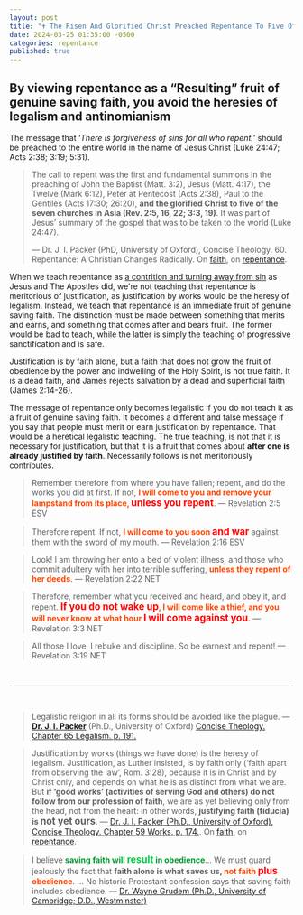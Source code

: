 ```yaml
---
layout: post
title: "✝️ The Risen And Glorified Christ Preached Repentance To Five Of The Seven Churches In Asia, In The Book Of Revelation. You Better Believe That Repentance Is The “Resulting” Fruit Of Genuine Saving Faith." 
date: 2024-03-25 01:35:00 -0500
categories: repentance
published: true
---
```


<!-- 🪽 -->

## By viewing repentance as a “Resulting” fruit of genuine saving faith, you avoid the heresies of legalism and antinomianism

The message that &lsquo;*There is forgiveness of sins for all who repent.*&rsquo; should be preached to the entire world in the name of Jesus Christ (Luke 24:47; Acts 2:38; 3:19; 5:31).

> The call to repent was the first and fundamental summons in the preaching of John the Baptist (Matt. 3:2), Jesus (Matt. 4:17), the Twelve (Mark 6:12), Peter at Pentecost (Acts 2:38), Paul to the Gentiles (Acts 17:30; 26:20), **and the glorified Christ to five of the seven churches in Asia (Rev. 2:5, 16, 22; 3:3, 19)**. It was part of Jesus’ summary of the gospel that was to be taken to the world (Luke 24:47). 
>
>&mdash; Dr. J. I. Packer (PhD, University of Oxford), Concise Theology. 60. Repentance: A Christian Changes Radically. On [faith](https://youtu.be/jOFsFgUUdZo), on [repentance](https://youtu.be/gExLXpPJDd8).

When we teach repentance as [a contrition and turning away from sin](https://sevenshepherd.github.io/repentance/) as Jesus and The Apostles did, we're not teaching that repentance is meritorious of justification, as justification by works would be the heresy of legalism. Instead, we teach that repentance is an immediate fruit of genuine saving faith. The distinction must be made between something that merits and earns, and something that comes after and bears fruit. The former would be bad to teach, while the latter is simply the teaching of progressive sanctification and is safe.

Justification is by faith alone, but a faith that does not grow the fruit of obedience by the power and indwelling of the Holy Spirit, is not true faith. It is a dead faith, and James rejects salvation by a dead and superficial faith (James 2:14-26).

The message of repentance only becomes legalistic if you do not teach it as a fruit of genuine saving faith. It becomes a different and false message if you say that people must merit or earn justification by repentance. That would be a heretical legalistic teaching. The true teaching, is not that it is necessary for justification, but that it is a fruit that comes about **after one is already justified by faith**. Necessarily follows is not meritoriously contributes.

> Remember therefore from where you have fallen; repent, and do the works you did at first. If not, <span style="font-weight:bold;color:orangered;">I will come to you and remove your lampstand from its place, <span style="font-size:1.2em;color:Red;">unless you repent</span></span>. &mdash; Revelation 2:5 ESV

> Therefore repent. If not, <span style="font-weight:bold;color:orangered;">I will come to you soon <span style="font-size:1.2em;color:Red;">and war</span></span> against them with the sword of my mouth. &mdash; Revelation 2:16 ESV

> Look! I am throwing her onto a bed of violent illness, and those who commit adultery with her into terrible suffering, <span style="font-weight:bold;color:orangered;">unless they repent of her deeds</span>. &mdash; Revelation 2:22 NET

> Therefore, remember what you received and heard, and obey it, and repent. <span style="font-weight:bold;color:orangered;"><span style="font-size:1.2em;color:Red;">If you do not wake up</span>, I will come like a thief, and you will never know at what hour <span style="font-size:1.2em;color:Red;">I will come against you</span>.</span> &mdash; Revelation 3:3 NET

> All those I love, I rebuke and discipline. So be earnest and repent! &mdash; Revelation 3:19 NET

<br>

---

<br>

> Legalistic religion in all its forms should be avoided like the plague. &mdash; [**Dr. J. I. Packer**](https://youtu.be/gExLXpPJDd8) (Ph.D., University of Oxford) [Concise Theology. Chapter 65 Legalism. p. 191.](https://amzn.to/40RYx1A)

> Justification by works (things we have done) is the heresy of legalism. Justification, as Luther insisted, is by faith only (‘faith apart from observing the law’, Rom. 3:28), because it is in Christ and by Christ only, and depends on what he is as distinct from what we are. But **if ‘good works’ (activities of serving God and others) do not follow from our profession of faith**, we are as yet believing only from the head, not from the heart: in other words, **justifying faith (fiducia) is <span style="font-size:1.2em;">not yet ours</span>**. &mdash; [Dr. J. I. Packer (Ph.D., University of Oxford), Concise Theology. Chapter 59 Works. p. 174.](https://youtu.be/jOFsFgUUdZo). On [faith](https://youtu.be/jOFsFgUUdZo), on [repentance](https://youtu.be/gExLXpPJDd8).

> I believe <span style="font-weight:bold;color:#009933;">saving faith will <span style="font-size:1.2em;color:#00cc44;">result</span> in obedience</span>... We must guard jealously the fact that <span style="font-weight:bold;">faith alone is what saves us, <span style="color:OrangeRed">not faith <span style="font-size:1.2em;color:Red">plus</span> obedience</span></span>. ... No historic Protestant confession says that saving faith includes obedience. &mdash; [Dr. Wayne Grudem (Ph.D., University of Cambridge; D.D., Westminster)](https://youtu.be/s9e3Y2SMXag)

<script>
    var refTagger = {
        settings: {
            bibleVersion: 'NLT'
        }
    }; 

    (function(d, t) {
        var n=d.querySelector('[nonce]');
        refTagger.settings.nonce = n && (n.nonce||n.getAttribute('nonce'));
        var g = d.createElement(t), s = d.getElementsByTagName(t)[0];
        g.src = 'https://api.reftagger.com/v2/RefTagger.js';
        g.nonce = refTagger.settings.nonce;
        s.parentNode.insertBefore(g, s);
    }(document, 'script'));
</script>